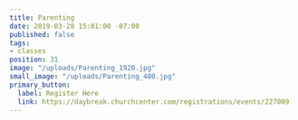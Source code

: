 ```yaml
---
title: Parenting
date: 2019-03-28 15:01:00 -07:00
published: false
tags:
- classes
position: 31
image: "/uploads/Parenting_1920.jpg"
small_image: "/uploads/Parenting_480.jpg"
primary_button:
  label: Register Here
  link: https://daybreak.churchcenter.com/registrations/events/227009
---
```


